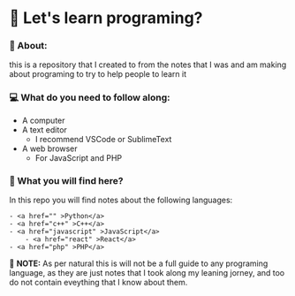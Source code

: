 # :rocket: Let's learn programing?

### :page_facing_up: About:
this is a repository that I created to from the notes
that I was and am making about programing to try to help
people to learn it

### :computer: What do you need to follow along:

 - A computer
 - A text editor
    - I recommend VSCode or SublimeText
 - A web browser
    - For JavaScript and PHP


### :mag_right: What you will find here?

In this repo you will find notes about the following
languages:

    - <a href="" >Python</a>
    - <a href="c++" >C++</a>
    - <a href="javascript" >JavaScript</a>
        - <a href="react" >React</a>
    - <a href="php" >PHP</a>

:pushpin: __NOTE:__ As per natural this is will not be a full guide to
any programing language, as they are just notes that I took
along my leaning jorney, and too do not contain eveything
that I know about them.